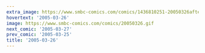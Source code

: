 ```yaml
---
extra_image: https://www.smbc-comics.com/comics/1436810251-20050326after.png
hovertext: '2005-03-26'
image: https://www.smbc-comics.com/comics/20050326.gif
next_comic: '2005-03-27'
prev_comic: '2005-03-25'
title: '2005-03-26'
---
```


